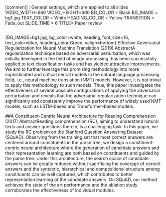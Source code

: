 [comment] : General settings, which are applied to all slides
VIDEO_WIDTH=660
VIDEO_HEIGHT=600
BG_COLOR = Black
BG_IMAGE = bg1.jpg
TEXT_COLOR = White
HEADING_COLOR = Yellow
TRANSITION = Fade_out
SLIDE_TIME = 6
TITLE= Paper review
##
{BG_IMAGE=bg1.jpg, bg_color=white, heading_font_size=16, text_color=blue, heading_color:Green, valign=bottom} Effective Adversarial Regularization for Neural Machine Translation (2019)
AbstractA regularization technique based on adversarial perturbation, which was initially developed in the field of image processing, has been successfully applied to text classification tasks and has yielded attractive improvements. We aim to further leverage this promising methodology into more sophisticated and critical neural models in the natural language processing field, i.e., neural machine translation (NMT) models. However, it is not trivial to apply this methodology to such models. Thus, this paper investigates the effectiveness of several possible configurations of applying the adversarial perturbation and reveals that the adversarial regularization technique can significantly and consistently improve the performance of widely used NMT models, such as LSTM-based and Transformer-based models.

##A Constituent-Centric Neural Architecture for Reading Comprehension (2017)
AbstractReading comprehension (RC), aiming to understand natural texts and answer questions therein, is a challenging task. In this paper, we study the RC problem on the Stanford Question Answering Dataset (SQuAD). Observing from the training set that most correct answers are centered around constituents in the parse tree, we design a constituent-centric neural architecture where the generation of candidate answers and their representation learning are both based on constituents and guided by the parse tree. Under this architecture, the search space of candidate answers can be greatly reduced without sacrificing the coverage of correct answers and the syntactic, hierarchical and compositional structure among constituents can be well captured, which contributes to better representation learning of the candidate answers. On SQuAD, our method achieves the state of the art performance and the ablation study corroborates the effectiveness of individual modules.
